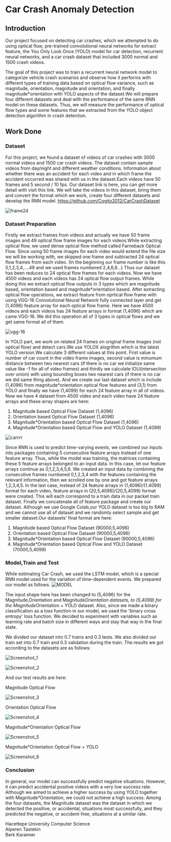 # Car Crash Anomaly Detection 

## Introduction

Our project focused on detecting car crashes, which we attempted to do using optical flow, pre-trained convolutional neural networks for extract feature, the You Only Look Once (YOLO) model for car detection, recurrent neural networks, and a car crash dataset that included 3000 normal and 1500 crash videos.

The goal of this project was to train a recurrent neural network model to categorize vehicle crash scenarios and observe how it performs with different types of training data based on optical flow variance, such as magnitude, orientation, magnitude and orientation, and  finally magnitude*orientation with YOLO aspects of the dataset.We will prepare four different datasets and deal with the performance of the same RNN model on these datasets. Thus, we will measure the performance of optical flow types and some features that we extracted from the YOLO object detection algorithm in crash detection.

## Work Done
### Dataset

For this project, we found a dataset of videos of car crashes with 3000 normal videos and 1500 car crash videos. The dataset contain sample videos from day/night and different weather conditions. Information about whether there was an accident for each video and in which frame the accident occurred was shared with us in the dataset.Each videos have 50 frames and 5 second / 10 fps. Our dataset link is here, you can get more detail with visit this link. We will take the videos in this dataset, bring them and convert the format which we work, create four different datasets and develop the RNN model.
https://github.com/Cogito2012/CarCrashDataset

![frame24](https://user-images.githubusercontent.com/59515015/167937146-e0bd7b90-dcab-4ed3-b093-992713844a42.jpg)


### Dataset Preparation

Firstly we extract frames from videos and actually we have 50 frame images and 49 optical flow frame images for each videos.While extracting optical flow, we used dense optical flow method called Farneback Optical Flow. Since using 50 frame images for each video would extend the file size we will be working with, we skipped one frame and subtracted 24 optical flow frames from each video. (In the beginning our frame number is like this 0,1,2,3,4,....49 and  we used frames numbered 2,4,6,8...) Thus our dataset has been reduces to 24 optical flow frames for each videos. Now we have 4500 videos and each videos has 24 optical flow output frames. While doing this we extract optical flow outputs in 3 types which are magnitude based, orientation based  and magnitude*orientation based. After extracting optical flow operations, we extract feature from oprtical flow frame with using VGG-16 Convolutional Neural Network  fully connected layer and get (1,4096) feature array for each optical flow frame. Here we have 4500 videos and each videos has 24 feature arrays in format (1,4096) which are came VGG-16. We did this operation all of 3 types in optical flows and we get same format all of them.

![vgg-16](https://user-images.githubusercontent.com/59515015/167940559-c709e50e-ee89-43ea-b7a3-aa42b23b1be0.png)

In YOLO part, we work on related 24 frames on original frame images (not optical flow) and detect cars.We use YOLOX alogrithm which is the latest YOLO version.We calculate 3 different values at this point. First value is number of car count in the video frame images, second value is minumum distance between two nearest cars (if there is no car we initialize same value like -1 for all of video frames) and thirdly we calculate IOU(interseciton over union) with using bounding boxes two nearest cars (if there is no car we did same thing above). And we create our last dataset which is include (1,4096) from magnitude*orientation optical flow features and (3,1) from YOLO and finally we have (1,4099) for each 24 feature array in all of videos. Now we have 4 dataset from 4500 video and each video have 24 feature arrays and these array shapes are here:
<ol>
  <li>Magnitude based Optical Flow Dataset (1,4096)</li>
  <li>Orientation based Optical Flow Dataset (1,4096)</li>
  <li>Magnitude*Orientation based Optical Flow Dataset (1,4096)</li>
  <li>Magnitude*Orientation based Optical Flow and YOLO Dataset (1,4099)</li>
</ol>




![carrrr](https://user-images.githubusercontent.com/59515015/167941923-6b24e348-0997-48cb-95d7-9f3550af9b9b.png)

Since RNN is used to predict time-varying events, we combined our inputs into packages containing 5 consecutive feature arrays instead of one feature array. Thus, while the model was training, the matrices containing these 5 feature arrays belonged to an input data. In this case, let our feature arrays continue as 0,1,2,3,4,5,6. We created an input data by combining the consecutive frames numbered 0,1,2,3,4 with the features containing the relevant information, then we scrolled one by one and got feature arrays 1,2,3,4,5. In the last case, instead of 24 feature arrays in (1,4096)/(1.4099) format for each video, feature arrays in (20,5,4096)/(20,5,4099) format were created. This will each correspond to a train data in our packet train dataset. Finally we concatenate all of feature package and create our dataset. Although we use Google Colab,our YOLO dataset is too big to RAM and we cannot use all of dataset and we randomly select sample and get smaller dataset.Our datasets' final format are here:
<ol>
  <li>Magnitude based Optical Flow Dataset (90000,5,4096)</li>
  <li>Orientation based Optical Flow Dataset (90000,5,4096)</li>
  <li>Magnitude*Orientation based Optical Flow Dataset (90000,5,4096)</li>
  <li>Magnitude*Orientation based Optical Flow and YOLO Dataset (70000,5,4099)</li>
</ol>

### Model,Train and Test
While estimating Car Crash, we used the LSTM model, which is a special RNN model used for the variation of time-dependent events. We prepared our model as follows.
![MODEL](https://user-images.githubusercontent.com/59515015/170105289-548740b9-ac89-49b9-9d7d-353c92c9518e.png)

The input shape here has been changed to (5,4096) for the Magnitude,Orientation and Magnitude*Orientation datasets, to (5,4099) for the Magnitude*Orientation + YOLO dataset. Also, since we made a binary classification as a loss function in our model, we used the 'binary cross entropy' loss function. We decided to experiment with variables such as learning rate and batch size in different ways and stay that way in the final state.

We divided our dataset into 0.7 trains and 0.3 tests. We also divided our train set into 0.7 train and 0.3 validation during the train. The results we got according to the datasets are as follows:


![Screenshot_1](https://user-images.githubusercontent.com/59515015/170106632-ea460c0a-edcc-459c-b171-c80749341da8.png)

![Screenshot_2](https://user-images.githubusercontent.com/59515015/170106645-5992da4b-09f6-4bbf-b091-df6beb448152.png)

And our test results are here:

Magnitude Optical Flow

![Screenshot_3](https://user-images.githubusercontent.com/59515015/170106916-29970a00-0747-4848-aab6-3ab9e25af31d.png)

Orientation Optical Flow

![Screenshot_4](https://user-images.githubusercontent.com/59515015/170107078-1067ba2b-14e8-4d9b-bd2e-c869f22aa49f.png)


Magnitude*Orientation Optical Flow

![Screenshot_5](https://user-images.githubusercontent.com/59515015/170107199-be4e89df-2291-4e10-b354-e4e58f915317.png)


Magnitude*Orientation Optical Flow + YOLO

![Screenshot_6](https://user-images.githubusercontent.com/59515015/170107316-05e6f41b-220f-4c05-b9ff-169a900c6d9e.png)


### Conclusion
In general, our model can successfully predict negative situations. However, it can predict accidental positive videos with a very low success rate. Although we aimed to achieve a higher success by using YOLO together with Magnitude*Orientation, we could not achieve a high success. Among the four datasets, the Magnitude dataset was the dataset in which we detected the positive, or accidental, situations most successfully, and they predicted the negative, or accident-free, situations at a similar rate.



Hacettepe University Computer Science
<br />
Alperen Tastekin 
<br />
Berk Karaimer




